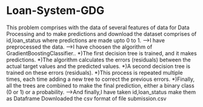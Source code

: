 # Loan-System-GDG
This problem comprises with the data of several features of data for Data Processing and to make predictions and download the dataset comprises of id,loan_status 
where predictions are made upto 0 to 1.
-->I have preprocessed the data.
-->I have choosen the algorithm of GradientBoostingClassifier..
      *)The first decision tree is trained, and it makes predictions.
      *)The algorithm calculates the errors (residuals) between the actual target values and the predicted values.
      *)A second decision tree is trained on these errors (residuals).
      *)This process is repeated multiple times, each time adding a new tree to correct the previous errors.
      *)Finally, all the trees are combined to make the final prediction, either a binary class (0 or 1) or a probability.
-->And finally,I have taken id,loan_status make them as Dataframe Downloaded the csv format of file submission.csv
